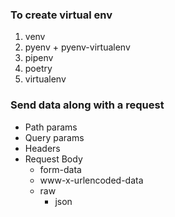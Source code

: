 ### To create virtual env

1. venv
2. pyenv + pyenv-virtualenv
3. pipenv
4. poetry
5. virtualenv


### Send data along with a request
- Path params
- Query params
- Headers
- Request Body
  - form-data
  - www-x-urlencoded-data
  - raw
    - json